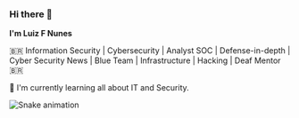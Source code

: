 ### Hi there 👋

<!--

**Luizfsn/luizfsn** is a ✨ _special_ ✨ repository because its `README.md` (this file) appears on your GitHub profile.

**I'm Luiz F Nunes**

🇧🇷 Information Security | Cybersecurity | Analyst SOC | Defense-in-depth | Cyber Security News | Blue Team | Infrastructure | Hacking | Deaf Mentor 🇧🇷

📕 I'm currently learning all about IT and Security.

![Snake animation](https://github.com/Luizfsn/luizfsn/blob/output/github-contribution-grid-snake.svg)

-->



**I'm Luiz F Nunes**

🇧🇷  Information Security | Cybersecurity | Analyst SOC | Defense-in-depth | Cyber Security News | Blue Team | Infrastructure | Hacking | Deaf Mentor  🇧🇷

📕 I'm currently learning all about IT and Security.

![Snake animation](https://github.com/Luizfsn/luizfsn/blob/output/github-contribution-grid-snake.svg)
